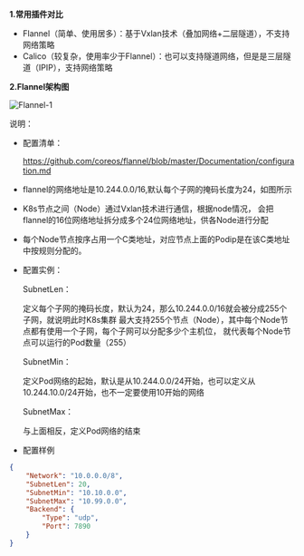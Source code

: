 **1.常用插件对比**

* Flannel（简单、使用居多）：基于Vxlan技术（叠加网络+二层隧道），不支持网络策略
* Calico（较复杂，使用率少于Flannel）：也可以支持隧道网络，但是是三层隧道（IPIP），支持网络策略

**2.Flannel架构图**

![Flannel-1](https://github.com/Aaron1989/CloudNativeNotes/blob/master/Kubernetes/19.%E7%BD%91%E7%BB%9C%E6%8F%92%E4%BB%B6%E4%BD%93%E7%B3%BB/flannel.png)


说明：

* 配置清单：

    https://github.com/coreos/flannel/blob/master/Documentation/configuration.md
* flannel的网络地址是10.244.0.0/16,默认每个子网的掩码长度为24，如图所示
* K8s节点之间（Node）通过Vxlan技术进行通信，根据node情况，
会把flannel的16位网络地址拆分成多个24位网络地址，供各Node进行分配
* 每个Node节点按序占用一个C类地址，对应节点上面的Podip是在该C类地址中按规则分配的。

* 配置实例：
    
    SubnetLen：
    
    定义每个子网的掩码长度，默认为24，那么10.244.0.0/16就会被分成255个子网，就说明此时K8s集群
  最大支持255个节点（Node），其中每个Node节点都有使用一个子网，每个子网可以分配多少个主机位，
    就代表每个Node节点可以运行的Pod数量（255）   
    
    SubnetMin：
     
    定义Pod网络的起始，默认是从10.244.0.0/24开始，也可以定义从10.244.10.0/24开始，也不一定要使用10开始的网络
    
    SubnetMax：
    
    与上面相反，定义Pod网络的结束

* 配置样例
```json
{
	"Network": "10.0.0.0/8",
	"SubnetLen": 20,
	"SubnetMin": "10.10.0.0",
	"SubnetMax": "10.99.0.0",
	"Backend": {
		"Type": "udp",
		"Port": 7890
	}
}

```